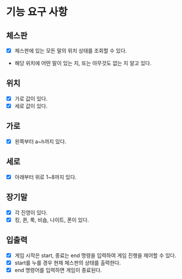 # 기능 요구 사항
## 체스판
* [x] 체스판에 있는 모든 말의 위치 상태를 조회할 수 있다.
- 해당 위치에 어떤 말이 있는 지, 또는 아무것도 없는 지 알고 있다.

## 위치
* [x] 가로 값이 있다.
* [x] 세로 값이 있다.

## 가로
* [x] 왼쪽부터 a~h까지 있다.
## 세로
* [x] 아래부터 위로 1~8까지 있다.

## 장기말
* [x] 각 진영이 있다.
* [x] 킹, 퀸, 룩, 비숍, 나이트, 폰이 있다.

## 입출력
* [x] 게임 시작은 start, 종료는 end 명령을 입력하여 게임 진행을 제어할 수 있다.
* [x] start를 누를 경우 현재 체스판의 상태를 출력한다.
* [x] end 명령어를 입력하면 게임이 종료된다.